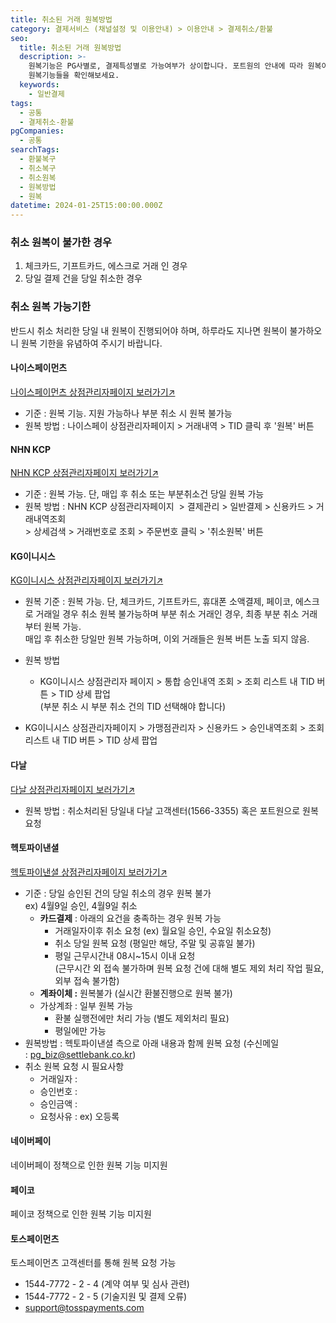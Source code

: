 ```yaml
---
title: 취소된 거래 원복방법
category: 결제서비스 (채널설정 및 이용안내) > 이용안내 > 결제취소/환불
seo:
  title: 취소된 거래 원복방법
  description: >-
    원복기능은 PG사별로, 결제특성별로 가능여부가 상이합니다. 포트원의 안내에 따라 원복이 가능한 전제조건과 지원 가능한 PG사마다 제공되는
    원복기능들을 확인해보세요.
  keywords:
    - 일반결제
tags:
  - 공통
  - 결제취소-환불
pgCompanies:
  - 공통
searchTags:
  - 환불복구
  - 취소복구
  - 취소원복
  - 원복방법
  - 원복
datetime: 2024-01-25T15:00:00.000Z
---
```


<Callout content="취소된 거래 건의 원복 기능을 지원하는 결제대행사와 취소 원복을 위한 정책을 안내드립니다. " />

### **취소 원복이 불가한 경우**

1. 체크카드, 기프트카드, 에스크로 거래 인 경우
2. 당일 결제 건을 당일 취소한 경우

### **취소 원복 가능기한**

반드시 취소 처리한 당일 내 원복이 진행되어야 하며, 하루라도 지나면 원복이 불가하오니 원복 기한을 유념하여 주시기 바랍니다.

#### **나이스페이먼츠**

[나이스페이먼츠 상점관리자페이지 보러가기↗](https://npg.nicepay.co.kr/logIn.do)

- 기준 : 원복 기능. 지원 가능하나 부분 취소 시 원복 불가능
- 원복 방법 : 나이스페이 상점관리자페이지 > 거래내역 > TID 클릭 후 '원복' 버튼



#### NHN KCP

[NHN KCP 상점관리자페이지 보러가기↗](https://partner.kcp.co.kr/auth/login)

- 기준 : 원복 가능. 단, 매입 후 취소 또는 부분취소건 당일 원복 가능
- 원복 방법 : NHN KCP 상점관리자페이지  > 결제관리 > 일반결제 > 신용카드 > 거래내역조회 \
  \> 상세검색 > 거래번호로 조회 > 주문번호 클릭 > '취소원복' 버튼



#### **KG이니시스**

[KG이니시스 상점관리자페이지 보러가기↗](https://iniweb.inicis.com/security/login.do)

- 원복 기준 : 원복 가능. 단, 체크카드, 기프트카드, 휴대폰 소액결제, 페이코, 에스크로 거래일 경우 취소 원복 불가능하며 부분 취소 거래인 경우, 최종 부분 취소 거래부터 원복 가능.\
  매입 후 취소한 당일만 원복 가능하며, 이외 거래들은 원복 버튼 노출 되지 않음.
- 원복 방법
  - KG이니시스 상점관리자 페이지 > 통합 승인내역 조회 > 조회 리스트 내 TID 버튼 > TID 상세 팝업 \
    (부분 취소 시 부분 취소 건의 TID 선택해야 합니다)



- KG이니시스 상점관리자페이지 > 가맹점관리자 > 신용카드 > 승인내역조회 > 조회 리스트 내 TID 버튼 > TID 상세 팝업



#### **다날**

[다날 상점관리자페이지 보러가기↗](https://partner.danalpay.com/)

- 원복 방법 : 취소처리된 당일내 다날 고객센터(1566-3355) 혹은 포트원으로 원복 요청

#### **헥토파이낸셜**

[헥토파이낸셜 상점관리자페이지 보러가기↗](http://www.settlebank.co.kr/common/CommonMultiAction.do?_method=homeMain)

- 기준 : 당일 승인된 건의 당일 취소의 경우 원복 불가\
  ex) 4월9일 승인, 4월9일 취소
  - **카드결제** : 아래의 요건을 충족하는 경우 원복 가능
    - 거래일자이후 취소 요청
      (ex) 월요일 승인,  수요일 취소요청)
    - 취소 당일 원복 요청 (평일만 해당, 주말 및 공휴일 불가)
    - 평일 근무시간내 08시\~15시 이내 요청\
      (근무시간 외 접속 불가하며 원복 요청 건에 대해 별도 제외 처리 작업 필요, 외부 접속 불가함)
  - **계좌이체 :** 원복불가 (실시간 환불진행으로 원복 불가)
  - 가상계좌 : 일부 원복 가능
    - 환불 실행전에만 처리 가능 (별도 제외처리 필요)
    - 평일에만 가능
- 원복방법 : 헥토파이낸셜 측으로 아래 내용과 함께 원복 요청 (수신메일 : <pg_biz@settlebank.co.kr>)
- 취소 원복 요청 시 필요사항
  - 거래일자 :
  - 승인번호 :
  - 승인금액 :
  - 요청사유 : ex) 오등록

#### **네이버페이**

네이버페이 정책으로 인한 원복 기능 미지원

#### **페이코**

페이코 정책으로 인한 원복 기능 미지원

#### **토스페이먼츠**

토스페이먼츠 고객센터를 통해 원복 요청 가능

- 1544-7772 - 2 - 4 (계약 여부 및 심사 관련)
- 1544-7772 - 2 - 5 (기술지원 및 결제 오류)
- <support@tosspayments.com>

